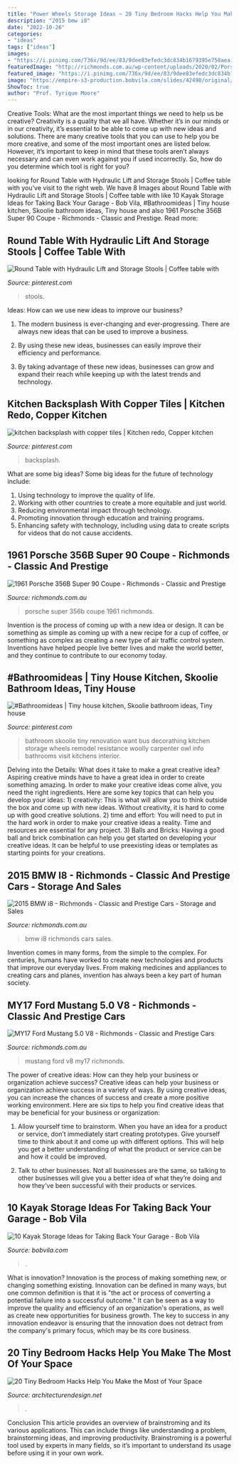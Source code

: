 ```yaml
---
title: "Power Wheels Storage Ideas ~ 20 Tiny Bedroom Hacks Help You Make The Most Of Your Space"
description: "2015 bmw i8"
date: "2022-10-26"
categories:
- "ideas"
tags: ["ideas"]
images:
- "https://i.pinimg.com/736x/9d/ee/83/9dee83efedc3dc834b1679395e758aea--lift-table-dining-sets.jpg"
featuredImage: "http://richmonds.com.au/wp-content/uploads/2020/02/Porsche-356-Super-90-3-1140x700.jpg"
featured_image: "https://i.pinimg.com/736x/9d/ee/83/9dee83efedc3dc834b1679395e758aea--lift-table-dining-sets.jpg"
image: "https://empire-s3-production.bobvila.com/slides/42490/original/kayak_freestanding_rack.jpg?1621711272"
ShowToc: true
author: "Prof. Tyrique Moore"
---
```



Creative Tools: What are the most important things we need to help us be creative?
Creativity is a quality that we all have. Whether it’s in our minds or in our creativity, it’s essential to be able to come up with new ideas and solutions. There are many creative tools that you can use to help you be more creative, and some of the most important ones are listed below. However, it’s important to keep in mind that these tools aren’t always necessary and can even work against you if used incorrectly. So, how do you determine which tool is right for you?

	

		
looking for Round Table with Hydraulic Lift and Storage Stools | Coffee table with you've visit to the right web. We have 8 Images about Round Table with Hydraulic Lift and Storage Stools | Coffee table with like 10 Kayak Storage Ideas for Taking Back Your Garage - Bob Vila, #Bathroomideas | Tiny house kitchen, Skoolie bathroom ideas, Tiny house and also 1961 Porsche 356B Super 90 Coupe - Richmonds - Classic and Prestige. Read more:
		
    
## Round Table With Hydraulic Lift And Storage Stools | Coffee Table With

<img loading=lazy src="https://i.pinimg.com/736x/9d/ee/83/9dee83efedc3dc834b1679395e758aea--lift-table-dining-sets.jpg" onerror="this.onerror=null;this.src='https://tse4.mm.bing.net/th?id=OIP.rX8ieO5csJjjgeOc8mnn-QHaGo&amp;pid=15.1';" alt="Round Table with Hydraulic Lift and Storage Stools | Coffee table with">

_Source: pinterest.com_

>stools. 

	

Ideas: How can we use new ideas to improve our business?
1. The modern business is ever-changing and ever-progressing. There are always new ideas that can be used to improve a business.
2. By using these new ideas, businesses can easily improve their efficiency and performance.

3. By taking advantage of these new ideas, businesses can grow and expand their reach while keeping up with the latest trends and technology.

    
## Kitchen Backsplash With Copper Tiles | Kitchen Redo, Copper Kitchen

<img loading=lazy src="https://i.pinimg.com/736x/12/e2/da/12e2dac03f5853750b8f7e4b733e0dfe--copper-kitchen-kitchen-redo.jpg" onerror="this.onerror=null;this.src='https://tse1.mm.bing.net/th?id=OIP.z580eFBiVYScL7dGqU56BQEsDh&amp;pid=15.1';" alt="kitchen backsplash with copper tiles | Kitchen redo, Copper kitchen">

_Source: pinterest.com_

>backsplash. 

	

What are some big ideas?
Some big ideas for the future of technology include: 
1. Using technology to improve the quality of life. 
2. Working with other countries to create a more equitable and just world. 
3. Reducing environmental impact through technology. 
4. Promoting innovation through education and training programs. 
5. Enhancing safety with technology, including using data to create scripts for videos that do not cause accidents.

    
## 1961 Porsche 356B Super 90 Coupe - Richmonds - Classic And Prestige

<img loading=lazy src="http://richmonds.com.au/wp-content/uploads/2020/02/Porsche-356-Super-90-3-1140x700.jpg" onerror="this.onerror=null;this.src='https://tse1.mm.bing.net/th?id=OIP.AYE1PUSLRcTNT3wDokoxAAEsC4&amp;pid=15.1';" alt="1961 Porsche 356B Super 90 Coupe - Richmonds - Classic and Prestige">

_Source: richmonds.com.au_

>porsche super 356b coupe 1961 richmonds. 

	

Invention is the process of coming up with a new idea or design. It can be something as simple as coming up with a new recipe for a cup of coffee, or something as complex as creating a new type of air traffic control system. Inventions have helped people live better lives and make the world better, and they continue to contribute to our economy today.

    
## #Bathroomideas | Tiny House Kitchen, Skoolie Bathroom Ideas, Tiny House

<img loading=lazy src="https://i.pinimg.com/736x/30/d5/79/30d579e986935b1e6e8fbfba866d32b9.jpg" onerror="this.onerror=null;this.src='https://tse3.mm.bing.net/th?id=OIP.EDPow9ayb4Ys6xnW9zqmRwHaNK&amp;pid=15.1';" alt="#Bathroomideas | Tiny house kitchen, Skoolie bathroom ideas, Tiny house">

_Source: pinterest.com_

>bathroom skoolie tiny renovation want bus decorathing kitchen storage wheels remodel resistance woolly carpenter owl info bathrooms visit kitchens interior. 

	

Delving into the Details: What does it take to make a great creative idea?
Aspiring creative minds have to have a great idea in order to create something amazing. In order to make your creative ideas come alive, you need the right ingredients. Here are some key topics that can help you develop your ideas: 1) creativity: This is what will allow you to think outside the box and come up with new ideas. Without creativity, it is hard to come up with good creative solutions. 2) time and effort: You will need to put in the hard work in order to make your creative ideas a reality. Time and resources are essential for any project. 3) Balls and Bricks: Having a good ball and brick combination can help you get started on developing your creative ideas. It can be helpful to use preexisting ideas or templates as starting points for your creations.

    
## 2015 BMW I8 - Richmonds - Classic And Prestige Cars - Storage And Sales

<img loading=lazy src="https://richmonds.com.au/wp-content/uploads/2017/03/bmw-i8-blue-22.jpg" onerror="this.onerror=null;this.src='https://tse1.mm.bing.net/th?id=OIP.KnjcSwLkB7_VQfxlLCuokQHaE8&amp;pid=15.1';" alt="2015 BMW i8 - Richmonds - Classic and Prestige Cars - Storage and Sales">

_Source: richmonds.com.au_

>bmw i8 richmonds cars sales. 

	

Invention comes in many forms, from the simple to the complex. For centuries, humans have worked to create new technologies and products that improve our everyday lives. From making medicines and appliances to creating cars and planes, invention has always been a key part of human society.

    
## MY17 Ford Mustang 5.0 V8 - Richmonds - Classic And Prestige Cars

<img loading=lazy src="https://richmonds.com.au/wp-content/uploads/2017/04/2017-Ford-Mustang-Red-9.jpg" onerror="this.onerror=null;this.src='https://tse1.mm.bing.net/th?id=OIP.giN7x7cTdg-dbRXX-FVWNwHaE8&amp;pid=15.1';" alt="MY17 Ford Mustang 5.0 V8 - Richmonds - Classic and Prestige Cars">

_Source: richmonds.com.au_

>mustang ford v8 my17 richmonds. 

	

The power of creative ideas: How can they help your business or organization achieve success?
Creative ideas can help your business or organization achieve success in a variety of ways. By using creative ideas, you can increase the chances of success and create a more positive working environment. Here are six tips to help you find creative ideas that may be beneficial for your business or organization:
1. Allow yourself time to brainstorm. When you have an idea for a product or service, don’t immediately start creating prototypes. Give yourself time to think about it and come up with different options. This will help you get a better understanding of what the product or service can be and how it could be improved.

2. Talk to other businesses. Not all businesses are the same, so talking to other businesses will give you a better idea of what they’re doing and how they’ve been successful with their products or services.

    
## 10 Kayak Storage Ideas For Taking Back Your Garage - Bob Vila

<img loading=lazy src="https://empire-s3-production.bobvila.com/slides/42490/original/kayak_freestanding_rack.jpg?1621711272" onerror="this.onerror=null;this.src='https://tse1.mm.bing.net/th?id=OIP.UWMQMvcH4WPQee4XIt3xCAHaFX&amp;pid=15.1';" alt="10 Kayak Storage Ideas for Taking Back Your Garage - Bob Vila">

_Source: bobvila.com_

>. 

	

What is innovation?
Innovation is the process of making something new, or changing something existing. Innovation can be defined in many ways, but one common definition is that it is "the act or process of converting a potential failure into a successful outcome." 
It can be seen as a way to improve the quality and efficiency of an organization's operations, as well as create new opportunities for business growth. 
The key to success in any innovation endeavor is ensuring that the innovation does not detract from the company's primary focus, which may be its core business.

    
## 20 Tiny Bedroom Hacks Help You Make The Most Of Your Space

<img loading=lazy src="https://cdn.architecturendesign.net/wp-content/uploads/2014/09/brilliant-ideas-for-tiny-bedroom-2.jpg" onerror="this.onerror=null;this.src='https://tse1.mm.bing.net/th?id=OIP.Tt3yy7CEllUhv1GXsDmaTgHaJ4&amp;pid=15.1';" alt="20 Tiny Bedroom Hacks Help You Make the Most of Your Space">

_Source: architecturendesign.net_

>. 

	

Conclusion
This article provides an overview of brainstroming and its various applications. This can include things like understanding a problem, brainstorming ideas, and improving productivity. Brainstroming is a powerful tool used by experts in many fields, so it’s important to understand its usage before using it in your own work.


